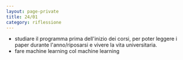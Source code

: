```yaml
--- 
layout: page-private
title: 24/01
category: riflessione
---
```


- studiare il programma prima dell'inizio dei corsi, per poter leggere i paper
  durante l'anno/riposarsi e vivere la vita universitaria.  
- fare machine learning col machine learning
